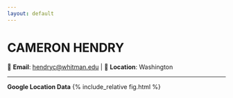 ```yaml
---
layout: default
---
```


# **CAMERON HENDRY**  
📧 **Email**: hendryc@whitman.edu |  📍 **Location**: Washington

---
**Google Location Data**
{% include_relative fig.html %}

